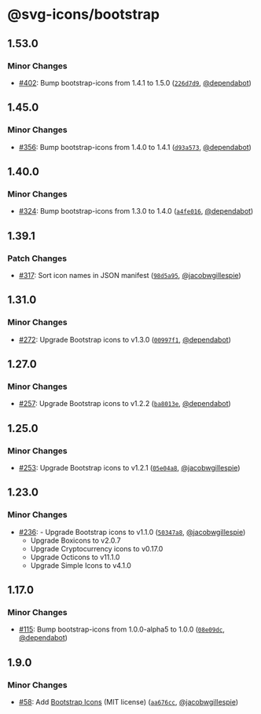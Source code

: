 # @svg-icons/bootstrap

## 1.53.0

### Minor Changes

- [#402](https://github.com/svg-icons/svg-icons/pull/402): Bump bootstrap-icons from 1.4.1 to 1.5.0 ([`226d7d9`](https://github.com/svg-icons/svg-icons/commit/226d7d93ea643375cd3b82f384e4d104997ad14b), [@dependabot](https://github.com/apps/dependabot))

## 1.45.0

### Minor Changes

- [#356](https://github.com/svg-icons/svg-icons/pull/356): Bump bootstrap-icons from 1.4.0 to 1.4.1 ([`d93a573`](https://github.com/svg-icons/svg-icons/commit/d93a5739b9aa2be0246d8ef35d801b87532a46a0), [@dependabot](https://github.com/apps/dependabot))

## 1.40.0

### Minor Changes

- [#324](https://github.com/svg-icons/svg-icons/pull/324): Bump bootstrap-icons from 1.3.0 to 1.4.0 ([`a4fe016`](https://github.com/svg-icons/svg-icons/commit/a4fe016e53c878cbc91618456d2d93dd11e6e54b), [@dependabot](https://github.com/apps/dependabot))

## 1.39.1

### Patch Changes

- [#317](https://github.com/svg-icons/svg-icons/pull/317): Sort icon names in JSON manifest ([`98d5a95`](https://github.com/svg-icons/svg-icons/commit/98d5a952a2249024e378e0c7707428406d14bcd8), [@jacobwgillespie](https://github.com/jacobwgillespie))

## 1.31.0

### Minor Changes

- [#272](https://github.com/svg-icons/svg-icons/pull/272): Upgrade Bootstrap icons to v1.3.0 ([`00997f1`](https://github.com/svg-icons/svg-icons/commit/00997f1af5572c68e81e8ef0b2aa633d63aa7789), [@dependabot](https://github.com/apps/dependabot))

## 1.27.0

### Minor Changes

- [#257](https://github.com/svg-icons/svg-icons/pull/257): Upgrade Bootstrap icons to v1.2.2 ([`ba8013e`](https://github.com/svg-icons/svg-icons/commit/ba8013e8735882255fde7bfe8a2e8bd7581afd08), [@dependabot](https://github.com/apps/dependabot))

## 1.25.0

### Minor Changes

- [#253](https://github.com/svg-icons/svg-icons/pull/253): Upgrade Bootstrap icons to v1.2.1 ([`05e04a8`](https://github.com/svg-icons/svg-icons/commit/05e04a893839d6e8f9d05574fde56a373631ef83), [@jacobwgillespie](https://github.com/jacobwgillespie))

## 1.23.0

### Minor Changes

- [#236](https://github.com/svg-icons/svg-icons/pull/236): - Upgrade Bootstrap icons to v1.1.0 ([`50347a8`](https://github.com/svg-icons/svg-icons/commit/50347a840679e1c94b80cbc86d0097a4470dba0e), [@jacobwgillespie](https://github.com/jacobwgillespie))
  - Upgrade Boxicons to v2.0.7
  - Upgrade Cryptocurrency icons to v0.17.0
  - Upgrade Octicons to v11.1.0
  - Upgrade Simple Icons to v4.1.0

## 1.17.0

### Minor Changes

- [#115](https://github.com/svg-icons/svg-icons/pull/115): Bump bootstrap-icons from 1.0.0-alpha5 to 1.0.0 ([`08e09dc`](https://github.com/svg-icons/svg-icons/commit/08e09dcc7982783d40a7c884448d79d7f22d6480), [@dependabot](https://github.com/apps/dependabot))

## 1.9.0

### Minor Changes

- [#58](https://github.com/svg-icons/svg-icons/pull/58): Add [Bootstrap Icons](https://github.com/twbs/icons) (MIT license) ([`aa676cc`](https://github.com/svg-icons/svg-icons/commit/aa676cc29eed5aa1887d9d442923a4ee8d3113b4), [@jacobwgillespie](https://github.com/jacobwgillespie))
